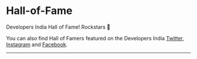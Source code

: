# Hall-of-Fame
Developers India Hall of Fame!
Rockstars :guitar: 

You can also find Hall of Famers featured on the Developers India [Twitter](), [Instagram]() and [Facebook]().

-------------------------------------------------------------------------------------------------------------------------------------------
